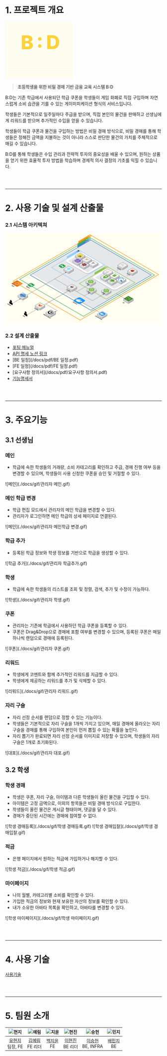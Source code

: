 
# **1. 프로젝트 개요**

![logo](./docs/gif/로고gif.gif)

> **초등학생을 위한 비밀 경매 기반 금융 교육 시스템 B:D**
> 

B:D는 기존 학급에서 사용되던 학급 쿠폰을 학생들이 게임 화폐로 직접 구입하며 자연스럽게 소비 습관을 기를 수 있는 게이미피케이션 형식의 서비스입니다.

학생들은 기본적으로 일주일마다 주급을 받으며, 직접 본인의 물건을 판매하고 선생님에게 리워드를 받으며 추가적인 수입을 얻을 수 있습니다.

학생들이 학급 쿠폰과 물건을 구입하는 방법은 비밀 경매 방식으로, 비밀 경매를 통해 학생들은 정해진 금액을 지불하는 것이 아니라 스스로 판단한 물건의 가치를 주체적으로 매길 수 있습니다.

B:D를 통해 학생들은 수입 관리과 전략적 투자의 중요성을 배울 수 있으며, 원하는 상품을 얻기 위한 효율적 투자 방법을 학습하며 경제적 의사 결정의 기초를 익힐 수 있습니다.

<br><br>

---

# 2. 사용 기술 및 설계 산출물

### 2.1 시스템 아키텍쳐

![아키텍쳐](./docs/아키텍쳐.png)

### 2.2 설계 산출물

- [포팅 메뉴얼](./docs/포팅메뉴얼.md)
- [API 명세 노션 링크](https://ahead-fascinator-914.notion.site/API-c22b893f7f614a5d9045810fa4364ca7)
- [BE 일정](/docs/pdf/BE 일정.pdf)
- [FE 일정](/docs/pdf/FE 일정.pdf)
- [요구사항 정의서](/docs/pdf/요구사항 정의서.pdf)
- [기능명세서](/docs/pdf/기능명세서.pdf)

<br><br>

---

# 3. 주요기능

## 3.1 선생님

### 메인
- 학급에 속한 학생들의 거래량, 소비 카테고리를 확인하고 주급, 경매 진행 여부 등을 변경할 수 있으며, 학생들이 사용 신청한 쿠폰을 승인 및 거절할 수 있다.

![메인](./docs/gif/관리자 메인.gif)

### 메인 학급 변경
- 학급 편집 모드에서 관리자의 메인 학급을 변경할 수 있다.
- 관리자가 로그인하면 메인 학급의 상세 페이지로 연결된다.

![메인](./docs/gif/관리자 메인학급 변경.gif)


### 학급 추가
- 등록된 학급 정보와 학생 정보를 기반으로 학급을 생성할 수 있다.

![학급 추가](./docs/gif/관리자 학급추가.gif)


### 학생
- 학급에 속한 학생들의 리스트를 조회 및 정렬, 검색, 추가 및 수정이 가능하다.

![학생](./docs/gif/관리자 학생.gif)


### 쿠폰
- 관리자는 기존에 학급에서 사용하던 학급 쿠폰을 등록할 수 있다.
- 쿠폰은 Drag&Drop으로 경매에 포함 여부를 변경할 수 있으며, 등록된 쿠폰은 매일 하나씩 랜덤으로 경매에 등록된다.

![쿠폰](./docs/gif/관리자 쿠폰.gif)



### 리워드
- 학생에게 코멘트와 함께 추가적인 리워드를 지급할 수 있다.
- 학생에게 제공하는 리워드를 추가 및 삭제할 수 있다.

![리워드](./docs/gif/관리자 리워드.gif)


### 자리 구슬
- 자리 선정 순서를 랜덤으로 정할 수 있는 기능이다.
- 학생들은 기본적으로 자리 구슬을 1개씩 가지고 있으며, 매일 경매에 올라오는 자리 구슬을 경매를 통해 구입하여 본인이 먼저 뽑힐 수 있는 확률을 높인다.
- 자리 뽑기가 완료되면 자리 선정 순서를 이미지로 저장할 수 있으며, 학생들의 자리 구슬은 1개로 초기화된다.

![대포](./docs/gif/관리자 대포.gif)


## 3.2 학생

### 학생 경매
- 학생은 쿠폰, 자리 구슬, 아이템과 다른 학생들이 올린 물건을 구입할 수 있다.
- 아이템은 고정 금액으로, 이외의 항목들은 비밀 경매 방식으로 구입한다.
- 학생들이 올린 물건은 게시글 형태이며, 댓글을 달 수 있다.
- 경매가 중단된 시간에는 경매에 참여할 수 없다.

![학생 경매등록](./docs/gif/학생 경매등록.gif)
![학생 경매입찰](./docs/gif/학생 경매입찰.gif)


### 적금

- 은행 페이지에서 원하는 적금에 가입하거나 해지할 수 있다.

![학생 적금](./docs/gif/학생 적금.gif)


### 마이페이지

- 나의 월별, 카테고리별 소비를 확인할 수 있다.
- 가입한 적금의 정보와 현재 보유한 자산의 정보를 확인할 수 있다.
- 내가 소유한 아바타 목록을 확인하고, 아바타를 변경할 수 있다.

![학생 마이페이지](./docs/gif/학생 마이페이지.gif)

<br><br>

---

# 4. 사용 기술

[사용기술](./docs/사용기술.md)


<br><br>

---

# 5. 팀원 소개

|![현지](https://avatars.githubusercontent.com/u/88645538)|![예림](https://avatars.githubusercontent.com/u/93235981)|![지윤](https://avatars.githubusercontent.com/u/94150712)|![현진](https://avatars.githubusercontent.com/u/90823532)|![승헌](https://avatars.githubusercontent.com/u/99643732 )|![민지](https://avatars.githubusercontent.com/u/139304989 )|
|:---:|:---:|:---:|:---:|:---:|:---:|
| [유현지](https://github.com/YooHyunJi) <br> 팀장, FE  | [김예림](https://github.com/Lainlnya) <br> FE 리더 | [백지윤](https://github.com/1234jienf)  <br> FE  | [이현진](https://github.com/hgene0929)  <br> BE 리더 | [이승헌](https://github.com/olrlobt) <br> BE, INFRA | [배민지](https://github.com/MJBae327) <br> BE | 


